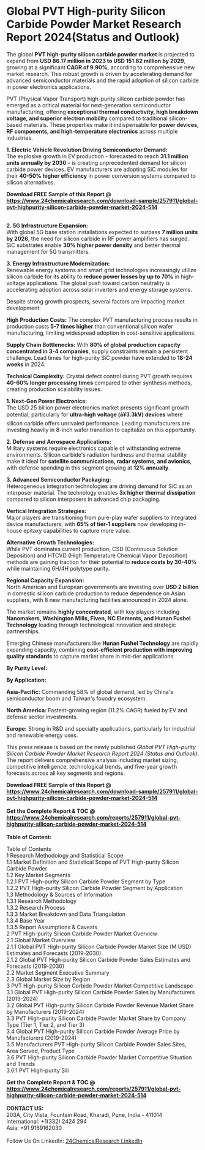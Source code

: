 <h1>Global PVT High-purity Silicon Carbide Powder Market Research Report 2024(Status and Outlook)</h1><p>The global <strong>PVT high-purity silicon carbide powder market</strong> is projected to expand from <strong>USD 86.17 million in 2023 to USD 151.82 million by 2029</strong>, growing at a significant <strong>CAGR of 9.90%</strong>, according to comprehensive new market research. This robust growth is driven by accelerating demand for advanced semiconductor materials and the rapid adoption of silicon carbide in power electronics applications.</p><p>PVT (Physical Vapor Transport) high-purity silicon carbide powder has emerged as a critical material for next-generation semiconductor manufacturing, offering <strong>exceptional thermal conductivity, high breakdown voltage, and superior electron mobility</strong> compared to traditional silicon-based materials. These properties make it indispensable for <strong>power devices, RF components, and high-temperature electronics</strong> across multiple industries.</p><p><strong>1. Electric Vehicle Revolution Driving Semiconductor Demand:</strong><br>
The explosive growth in EV production - forecasted to reach <strong>31.1 million units annually by 2030</strong> - is creating unprecedented demand for silicon carbide power devices. EV manufacturers are adopting SiC modules for their <strong>40-50% higher efficiency</strong> in power conversion systems compared to silicon alternatives.</p><div><b>Download FREE Sample of this Report @ 
            <a href="https://www.24chemicalresearch.com/download-sample/257911/global-pvt-highpurity-silicon-carbide-powder-market-2024-514">
            https://www.24chemicalresearch.com/download-sample/257911/global-pvt-highpurity-silicon-carbide-powder-market-2024-514</a></b></div><br><p><strong>2. 5G Infrastructure Expansion:</strong><br>
With global 5G base station installations expected to surpass <strong>7 million units by 2026</strong>, the need for silicon carbide in RF power amplifiers has surged. SiC substrates enable <strong>30% higher power density</strong> and better thermal management for 5G transmitters.</p><p><strong>3. Energy Infrastructure Modernization:</strong><br>
Renewable energy systems and smart grid technologies increasingly utilize silicon carbide for its ability to <strong>reduce power losses by up to 70%</strong> in high-voltage applications. The global push toward carbon neutrality is accelerating adoption across solar inverters and energy storage systems.</p><p>Despite strong growth prospects, several factors are impacting market development:</p><p><strong>High Production Costs:</strong> The complex PVT manufacturing process results in production costs <strong>5-7 times higher</strong> than conventional silicon wafer manufacturing, limiting widespread adoption in cost-sensitive applications.</p><p><strong>Supply Chain Bottlenecks:</strong> With <strong>80% of global production capacity concentrated in 3-4 companies</strong>, supply constraints remain a persistent challenge. Lead times for high-purity SiC powder have extended to <strong>18-24 weeks</strong> in 2024.</p><p><strong>Technical Complexity:</strong> Crystal defect control during PVT growth requires <strong>40-60% longer processing times</strong> compared to other synthesis methods, creating production scalability issues.</p><p><strong>1. Next-Gen Power Electronics:</strong><br>
The USD 25 billion power electronics market presents significant growth potential, particularly for <strong>ultra-high voltage (â¥3.3kV) devices</strong> where silicon carbide offers unrivaled performance. Leading manufacturers are investing heavily in 8-inch wafer transition to capitalize on this opportunity.</p><p><strong>2. Defense and Aerospace Applications:</strong><br>
Military systems require electronics capable of withstanding extreme environments. Silicon carbide's radiation hardness and thermal stability make it ideal for <strong>satellite communications, radar systems, and avionics</strong>, with defense spending in this segment growing at <strong>12% annually</strong>.</p><p><strong>3. Advanced Semiconductor Packaging:</strong><br>
Heterogeneous integration technologies are driving demand for SiC as an interposer material. The technology enables <strong>3x higher thermal dissipation</strong> compared to silicon interposers in advanced chip packaging.</p><p><strong>Vertical Integration Strategies:</strong><br>
	Major players are transitioning from pure-play wafer suppliers to integrated device manufacturers, with <strong>65% of tier-1 suppliers</strong> now developing in-house epitaxy capabilities to capture more value.</p><p><strong>Alternative Growth Technologies:</strong><br>
	While PVT dominates current production, CSD (Continuous Solution Deposition) and HTCVD (High Temperature Chemical Vapor Deposition) methods are gaining traction for their potential to <strong>reduce costs by 30-40%</strong> while maintaining 6H/4H polytype purity.</p><p><strong>Regional Capacity Expansion:</strong><br>
	North American and European governments are investing over <strong>USD 2 billion</strong> in domestic silicon carbide production to reduce dependence on Asian suppliers, with 8 new manufacturing facilities announced in 2024 alone.</p><p>The market remains <strong>highly concentrated</strong>, with key players including <strong>Nanomakers, Washington Mills, Fiven, NC Elements, and Hunan Fushel Technology</strong> leading through technological innovation and strategic partnerships.</p><p>Emerging Chinese manufacturers like <strong>Hunan Fushel Technology</strong> are rapidly expanding capacity, combining <strong>cost-efficient production with improving quality standards</strong> to capture market share in mid-tier applications.</p><p><strong>By Purity Level:</strong></p><p><strong>By Application:</strong></p><p><strong>Asia-Pacific:</strong> Commanding 58% of global demand, led by China's semiconductor boom and Taiwan's foundry ecosystem.</p><p><strong>North America:</strong> Fastest-growing region (11.2% CAGR) fueled by EV and defense sector investments.</p><p><strong>Europe:</strong> Strong in R&amp;D and specialty applications, particularly for industrial and renewable energy uses.</p><p>This press release is based on the newly published <em>Global PVT High-purity Silicon Carbide Powder Market Research Report 2024 (Status and Outlook)</em>. The report delivers comprehensive analysis including market sizing, competitive intelligence, technological trends, and five-year growth forecasts across all key segments and regions.</p><div><b>Download FREE Sample of this Report @ 
            <a href="https://www.24chemicalresearch.com/download-sample/257911/global-pvt-highpurity-silicon-carbide-powder-market-2024-514">
            https://www.24chemicalresearch.com/download-sample/257911/global-pvt-highpurity-silicon-carbide-powder-market-2024-514</a></b></div><br><div><b>Get the Complete Report & TOC @ 
            <a href="https://www.24chemicalresearch.com/reports/257911/global-pvt-highpurity-silicon-carbide-powder-market-2024-514">
            https://www.24chemicalresearch.com/reports/257911/global-pvt-highpurity-silicon-carbide-powder-market-2024-514</a></b></div><br>
            <b>Table of Content:</b><p>Table of Contents<br />
1 Research Methodology and Statistical Scope<br />
1.1 Market Definition and Statistical Scope of PVT High-purity Silicon Carbide Powder<br />
1.2 Key Market Segments<br />
1.2.1 PVT High-purity Silicon Carbide Powder Segment by Type<br />
1.2.2 PVT High-purity Silicon Carbide Powder Segment by Application<br />
1.3 Methodology & Sources of Information<br />
1.3.1 Research Methodology<br />
1.3.2 Research Process<br />
1.3.3 Market Breakdown and Data Triangulation<br />
1.3.4 Base Year<br />
1.3.5 Report Assumptions & Caveats<br />
2 PVT High-purity Silicon Carbide Powder Market Overview<br />
2.1 Global Market Overview<br />
2.1.1 Global PVT High-purity Silicon Carbide Powder Market Size (M USD) Estimates and Forecasts (2019-2030)<br />
2.1.2 Global PVT High-purity Silicon Carbide Powder Sales Estimates and Forecasts (2019-2030)<br />
2.2 Market Segment Executive Summary<br />
2.3 Global Market Size by Region<br />
3 PVT High-purity Silicon Carbide Powder Market Competitive Landscape<br />
3.1 Global PVT High-purity Silicon Carbide Powder Sales by Manufacturers (2019-2024)<br />
3.2 Global PVT High-purity Silicon Carbide Powder Revenue Market Share by Manufacturers (2019-2024)<br />
3.3 PVT High-purity Silicon Carbide Powder Market Share by Company Type (Tier 1, Tier 2, and Tier 3)<br />
3.4 Global PVT High-purity Silicon Carbide Powder Average Price by Manufacturers (2019-2024)<br />
3.5 Manufacturers PVT High-purity Silicon Carbide Powder Sales Sites, Area Served, Product Type<br />
3.6 PVT High-purity Silicon Carbide Powder Market Competitive Situation and Trends<br />
3.6.1 PVT High-purity Sili</p><div><b>Get the Complete Report & TOC @ 
            <a href="https://www.24chemicalresearch.com/reports/257911/global-pvt-highpurity-silicon-carbide-powder-market-2024-514">
            https://www.24chemicalresearch.com/reports/257911/global-pvt-highpurity-silicon-carbide-powder-market-2024-514</a></b></div><br><b>CONTACT US:</b><br>
            203A, City Vista, Fountain Road, Kharadi, Pune, India - 411014<br>
            International: +1(332) 2424 294<br>
            Asia: +91 9169162030 <br><br>
            Follow Us On LinkedIn: <a href="https://www.linkedin.com/company/24chemicalresearch/">24ChemicalResearch LinkedIn</a>